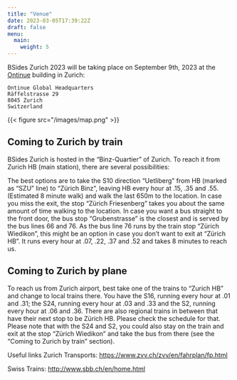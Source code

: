 ```yaml
---
title: "Venue"
date: 2023-03-05T17:39:22Z
draft: false
menu:
  main:
    weight: 5
---
```


BSides Zurich 2023 will be taking place on September 9th, 2023 at the
[Ontinue](https://www.ontinue.com/company/) building in Zurich:

```
Ontinue Global Headquarters
Räffelstrasse 29
8045 Zurich
Switzerland
```

{{< figure src="/images/map.png" >}}

## Coming to Zurich by train

BSides Zurich is hosted in the “Binz-Quartier” of Zurich. To reach it from
Zurich HB (main station), there are several possibilities:

The best options are to take the S10 direction “Uetliberg” from HB (marked as
“SZU” line) to “Zürich Binz”, leaving HB every hour at .15, .35 and .55.
(Estimated 8 minute walk) and walk the last 650m to the location. In case you
miss the exit, the stop “Zürich Friesenberg” takes you about the same amount of
time walking to the location. In case you want a bus straight to the front door,
the bus stop “Grubenstrasse” is the closest and is served by the bus lines 66
and 76. As the bus line 76 runs by the train stop “Zürich Wiedikon”, this might
be an option in case you don’t want to exit at “Zürich HB”. It runs every hour
at .07, .22, .37 and .52 and takes 8 minutes to reach us.

## Coming to Zurich by plane

To reach us from Zurich airport, best take one of the trains to “Zurich HB” and
change to local trains there. You have the S16, running every hour at .01 and
.31; the S24, running every hour at .03 and .33 and the S2, running every hour
at .06 and .36. There are also regional trains in between that have their next
stop to be Zürich HB. Please check the schedule for that. Please note that with
the S24 and S2, you could also stay on the train and exit at the stop “Zürich
Wiedikon” and take the bus from there (see the “Coming to Zurich by train”
section).

Useful links Zurich Transports: https://www.zvv.ch/zvv/en/fahrplan/fp.html

Swiss Trains: http://www.sbb.ch/en/home.html
